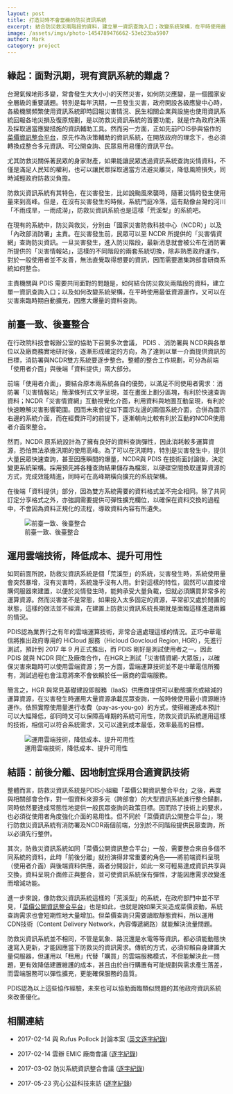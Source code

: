 ```yaml
---
layout: post
title: 打造災時不會當機的防災資訊系統
excerpt: 結合防災救災兩階段的資料，建立單一資訊查詢入口；改變系統架構，在平時使用最低資源運作，又可以在災害來臨時期自動擴充，因應大爆量的資料查詢。
image: /assets/imgs/photo-1454789476662-53eb23ba5907
author: Mark
category: project
---
```


## 緣起：面對汛期，現有資訊系統的難處？

台灣氣候地形多變，常會發生大大小小的天然災害，如何防災應變，是一個國家安全層級的重要議題。特別是每年汛期，一旦發生災害，政府開設各級應變中心時，各級機關頻繁使用資訊系統即時回報災害情況、民生相關企業與設施也使用資訊系統回報各地災損及復原規劃，是以防救災資訊系統的首要功能，就是作為政府決策及採取適當應變措施的資訊輔助工具。然而另一方面，正如先前PDIS參與協作的[菜價資訊整合平台](https://afabi.pdis.tw)，原先作為決策輔助的資訊系統，在開放政府的理念下，也必須轉換成整合多元資訊、可公開查詢、民眾易用易懂的資訊平台。

尤其防救災關係著民眾的身家財產，如果能讓民眾透過資訊系統查詢災情資料，不僅是滿足人民知的權利，也可以讓民眾採取適當方法避災離災，降低風險損失，同時減輕政府防救災負擔。

防救災資訊系統有其特色，在災害發生，比如說颱風來襲時，隨著災情的發生使用量來到高峰。但是，在沒有災害發生的時候，系統門庭冷落，這有點像台灣的河川「不雨成旱，一雨成澇」，防救災資訊系統也是這樣「荒溪型」的系統吧。

在現有的系統中，防災與救災，分別由「國家災害防救科技中心（NCDR）」以及「內政部消防署」主責。在災害發生前，民眾可以至 NCDR 所提供的「災害情資網」查詢防災資訊。一旦災害發生，進入防災階段，最新消息就會被公布在消防署所提供的「災害情報站」，這樣的不同階段的兩套系統切換，除非熟悉政府運作，對於一般使用者並不友善，無法直覺取得想要的資訊，因而需要邀集跨部會研商系統如何整合。

主責機關與 PDIS 需要共同面對的問題是，如何結合防災救災兩階段的資料，建立單一資訊查詢入口；以及如何改變系統架構，在平時使用最低資源運作，又可以在災害來臨時期自動擴充，因應大爆量的資料查詢。

## 前臺一致、後臺整合

在行政院科技會報辦公室的協助下召開多次會議， PDIS 、消防署與 NCDR與各單位以及廠商務實地研討後，逐漸形成確定的方向，為了達到以單一介面提供資訊的目標，消防署與NCDR雙方系統要逐步整合。整體的整合工作規劃，可分為前端「使用者介面」與後端「資料提供」兩大部分。

前端「使用者介面」，要結合原本兩系統各自的優勢，以滿足不同使用者需求：消防署「災害情報站」簡潔條列式文字呈現，並在畫面上劃分區塊，有利於快速查詢資料；NCDR「災害情資網」互動視覺化介面，利用資料與地圖互動呈現，有利於快速瞭解災害影響範圍。因而未來會從如下圖示左邊的兩個系統介面，合併為圖示右邊的系統介面，而在經費許可的前提下，逐漸朝向比較有利於互動的NCDR使用者介面來整合。

然而，NCDR 原系統設計為了擁有良好的資料查詢彈性，因此消耗較多運算資源，恐怕無法承擔汛期的使用高峰。為了可以在汛期時，特別是災害發生中，提供大量民眾快速查詢，甚至因應瞬間的爆量，NCDR與 PDIS 在技術面討論後，決定變更系統架構。採用預先將各種查詢結果儲存為檔案，以硬碟空間換取運算資源的方式，完成效能精進，同時可在高峰期橫向擴充的系統架構。

在後端「資料提供」部分，因為雙方系統需要的資料格式並不完全相同。除了共同訂定分享格式之外，亦強調需要提供可彈性擴充欄位，以確保在資料交換的過程中，不會因為資料正規化的流程，導致資料內容有所遺失。

<figure>
<img src="https://talk.pdis.nat.gov.tw/uploads/default/original/1X/e8b7b6cec3f2e9da57247fa7f3db60cedff54df7.png" alt="前臺一致、後臺整合">
<figcaption>前臺一致、後臺整合</figcaption>
</figure>

## 運用雲端技術，降低成本、提升可用性

如同前面所說，防救災資訊系統是個「荒溪型」的系統，災害發生時，系統使用量會突然暴增，沒有災害時，系統幾乎沒有人用。針對這樣的特性，固然可以直接增購伺服器來建置，以便於災情發生時，能夠承受大量負載，但就必須購買非常多的運算資源。然而災害並不是常態，如果投入太多固定的資源，平常卻又處於閒置的狀態，這樣的做法並不經濟，在建置上防救災資訊系統長期就是面臨這樣進退兩難的情況。

PDIS認為業界行之有年的雲端運算技術，非常合適處理這樣的情況。正巧中華電信將推出政府專用的 HiCloud 服務（Hicloud Govcloud Region, HGR），先進行測試，預計到 2017 年 9 月正式推出，而 PDIS 剛好是測試使用者之一。因此 PDIS 就與 NCDR 同仁及廠商合作，在HGR上測試「災害情資網-大眾版」，以確保災害來臨時可以使用雲端資源；另一方面，雲端運算技術並不是中華電信所獨有，測試過程也會注意將來不會依賴於任一廠商的雲端服務。

簡言之，HGR 與常見基礎建設即服務（IaaS）供應商提供可以動態擴充或縮減的運算資源，在災害發生時運用大量資源承載民眾查詢，一般時候使用最小資源維持運作。依照實際使用量進行收費（pay-as-you-go）的方式，使得維運成本預計可以大幅降低，卻同時又可以保障高峰期的系統可用性，防救災資訊系統運用這樣的技術，相信可以符合系統需求，又可以達到成本最低，效率最高的目標。

<figure>
<img src="https://talk.pdis.nat.gov.tw/uploads/default/original/1X/a9ff40741c06c4a94a8c559ecf08d7d4875bcd05.png" alt="運用雲端技術，降低成本、提升可用性">
<figcaption>運用雲端技術，降低成本、提升可用性</figcaption>
</figure>

## 結語：前後分離、因地制宜採用合適資訊技術

整體而言，防救災資訊系統是PDIS小組繼「菜價公開資訊整合平台」之後，再度與相關部會合作，對一個資料來源多元（跨部會）的大型資訊系統進行整合歸劃，同時依然要達成常態性地提供一般民眾查詢的政策目標。因而除了技術上的要求，也必須從使用者角度強化介面的易用性。但不同於「菜價資訊公開整合平台」，現行防救災資訊系統有消防署及NCDR兩個前端，分別於不同階段提供民眾查詢，所以必須先行整併。

其次，防救災資訊系統如同「菜價公開資訊整合平台」一般，需要整合來自多個不同系統的資料，此時「前後分離」就扮演得非常重要的角色——將前端資料呈現（使用者介面）與後端資料供應，兩者分開設計，如此一來可輕易達成資訊共享與交換，資料呈現介面修正與整合，並可使資訊系統保有彈性，才能因應需求改變進而增減功能。

進一步來說，像防救災資訊系統這樣的「荒溪型」的系統，在政府部門中並不罕見，「[菜價公開資訊整合平台](https://afabi.pdis.tw/)」也是如此，也就是說如果天災造成菜價波動，系統查詢需求也會短期性地大量增加。但菜價查詢只需要讀取靜態資料，所以運用CDN技術（Content Delivery Network，內容傳遞網路）就能解決流量問題。

防救災資訊系統並不相同，不管是氣象、路況還是水電等等資訊，都必須能動態快速寫入更新，才能因應當下防救災的資訊需求。傳統的方式，必須仰賴自身建置大量伺服器，但運用以「租用」代替「購買」的雲端服務模式，不但能解決此一問題，更有效降低建置維護的成本，甚且由於自行購置有可能規劃與需求產生落差，而雲端服務可以彈性擴充，更能確保服務的品質。

PDIS認為以上這些協作經驗，未來也可以協助面臨類似問題的其他政府資訊系統來改善優化。

## 相關連結

* 2017-02-14 與 Rufus Pollock 討論本案 ([英文逐字紀錄](https://sayit.pdis.nat.gov.tw/2017-02-14-open-discussion-with-rufus-pollock))

* 2017-02-14 雲辦 EMIC 廠商會議 ([逐字紀錄](https://sayit.pdis.nat.gov.tw/2017-02-14-%E9%9B%B2%E8%BE%A6emic%E5%BB%A0%E5%95%86%E6%9C%83%E8%AD%B0))

* 2017-03-02 防災系統資訊整合會議 ([逐字紀錄](https://sayit.pdis.nat.gov.tw/2017-03-02-%E9%98%B2%E7%81%BD%E7%B3%BB%E7%B5%B1%E8%B3%87%E8%A8%8A%E6%95%B4%E5%90%88%E6%9C%83%E8%AD%B0))

* 2017-05-23 究心公益科技來訪 ([逐字紀錄](https://sayit.pdis.nat.gov.tw/2017-05-23-%E7%A9%B6%E5%BF%83%E5%85%AC%E7%9B%8A%E7%A7%91%E6%8A%80%E4%BE%86%E8%A8%AA))
